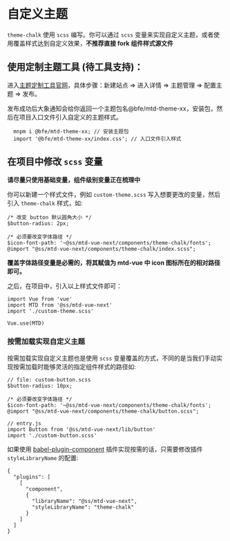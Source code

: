 # 自定义主题
`theme-chalk` 使用 `scss` 编写。你可以通过 `scss` 变量来实现自定义主题，或者使用覆盖样式达到自定义效果，**不推荐直接 fork 组件样式源文件**

## 使用定制主题工具 (待工具支持)：
进入[主题定制工具官网](https://mtdui.sankuai.com/theme#/sites)，具体步骤：新建站点 => 进入详情 => 主题管理 => 配置主题 => 发布。

发布成功后大象通知会给你返回一个主题包名@bfe/mtd-theme-xx，安装包，然后在项目入口文件引入自定义的主题样式。
```
  mnpm i @bfe/mtd-theme-xx; // 安装主题包
  import '@bfe/mtd-theme-xx/index.css'; // 入口文件引入样式
```

## 在项目中修改 `scss` 变量
**请尽量只使用基础变量，组件级别变量正在梳理中**

你可以新建一个样式文件，例如 `custom-theme.scss` 写入想要更改的变量，然后引入 `theme-chalk` 样式，如:
```
/* 改变 button 默认圆角大小 */
$button-radius: 2px;

/* 必须要改变字体路径 */
$icon-font-path: '~@ss/mtd-vue-next/components/theme-chalk/fonts';
@import "@ss/mtd-vue-next/components/theme-chalk/index.scss";
```
**覆盖字体路径变量是必需的，将其赋值为 mtd-vue 中 icon 图标所在的相对路径即可。**

之后，在项目中，引入以上样式文件即可：
```
import Vue from 'vue'
import MTD from '@ss/mtd-vue-next'
import './custom-theme.scss'

Vue.use(MTD)
```
### 按需加载实现自定义主题
按需加载实现自定义主题也是使用 `scss` 变量覆盖的方式，不同的是当我们手动实现按需加载时能够灵活的指定组件样式的路径如:
```
// file: custom-button.scss
$button-radius: 10px;

/* 必须要改变字体路径 */
$icon-font-path: '~@ss/mtd-vue-next/components/theme-chalk/fonts';
@import "@ss/mtd-vue-next/components/theme-chalk/button.scss";

// entry.js
import Button from '@ss/mtd-vue-next/lib/button'
import './custom-button.scss'

```
如果使用 [babel-plugin-component](https://github.com/ElementUI/babel-plugin-component) 插件实现按需的话，只需要修改插件 `styleLibraryName` 的配置:
```
{
  "plugins": [
    [
      "component",
      {
        "libraryName": "@ss/mtd-vue-next",
        "styleLibraryName": "theme-chalk"
      }
    ]
  ]
}
```

